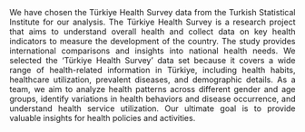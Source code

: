 <div align="justify"> We have chosen the Türkiye Health Survey data from the Turkish Statistical Institute for our analysis. The Türkiye Health Survey is a research project that aims to understand overall health and collect data on key health indicators to measure the development of the country. The study provides international comparisons and insights into national health needs. We selected the ‘Türkiye Health Survey’ data set because it covers a wide range of health-related information in Türkiye, including health habits, healthcare utilization, prevalent diseases, and demographic details. As a team, we aim to analyze health patterns across different gender and age groups, identify variations in health behaviors and disease occurrence, and understand health service utilization. Our ultimate goal is to provide valuable insights for health policies and activities. </div>
